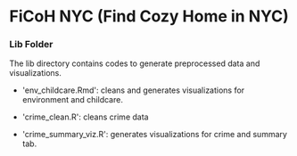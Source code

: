 # FiCoH NYC (Find Cozy Home in NYC)

### Lib Folder

The lib directory contains codes to generate preprocessed data and visualizations.

+ 'env_childcare.Rmd': cleans and generates visualizations for environment and childcare.

+ 'crime_clean.R': cleans crime data

+ 'crime_summary_viz.R': generates visualizations for crime and summary tab.
